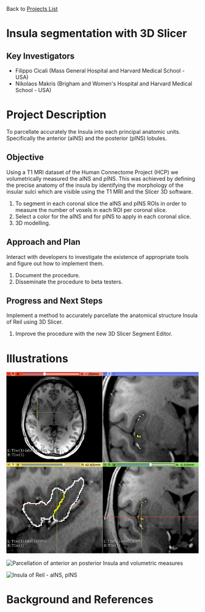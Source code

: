 Back to [Projects List](../../README.md#ProjectsList)

# Insula segmentation with 3D Slicer

## Key Investigators

- Filippo Cicali (Mass General Hospital and Harvard Medical School - USA)
- Nikolaos Makris (Brigham and Women's Hospital and Harvard Medical School - USA)


# Project Description

To parcellate accurately the Insula into each principal anatomic units. Specifically the anterior (aINS) and the posterior (pINS) lobules.

## Objective

Using a T1 MRI dataset of the Human Connectome Project (HCP) we volumetrically measured the aINS and pINS.
This was achieved by defining the precise anatomy of the insula by identifying the morphology of the insular sulci which are visible using the T1 MRI and the Slicer 3D software.


1. To segment in each coronal slice the aINS and pINS ROIs in order to measure the number of voxels in each ROI per coronal slice.
1. Select a color for the aINS and for pINS to apply in each coronal slice.
1. 3D modelling.


## Approach and Plan

Interact with developers to investigate the existence of appropriate tools and figure out how to implement them.

1. Document the procedure.
1. Disseminate the procedure to beta testers.


## Progress and Next Steps

Implement a method to accurately parcellate the anatomical structure Insula of Reil using 3D Slicer.

1. Improve the procedure with the new 3D Slicer Segment Editor.

# Illustrations

![Insula Circular Sulcus and Central Sulcus in the parcellation method of aINS and pINS](Insula_Project.png)

![Parcellation of anterior an posterior Insula and volumetric measures](https://github.com/NA-MIC/ProjectWeek/blob/master/PW28_2018_GranCanaria/Projects/Insula_segmentation_with_3DSlicer/fullviews.png?raw=true)

![Insula of Reil - aINS, pINS](https://github.com/NA-MIC/ProjectWeek/blob/master/PW28_2018_GranCanaria/Projects/Insula_segmentation_with_3DSlicer/aINS_pINS_1.gif?raw=true)

# Background and References

<!-- If you developed any software, include link to the source code repository. If possible, also add links to sample data, and to any relevant publications. -->
